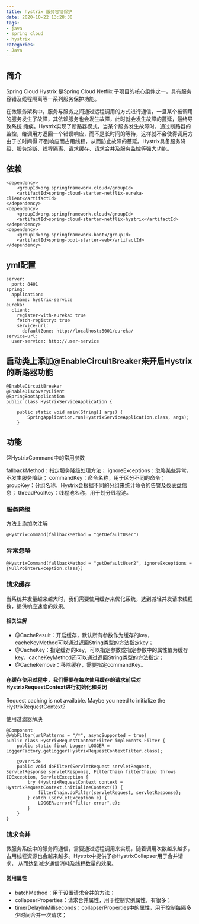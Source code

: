 ```yaml
---
title: hystrix 服务容错保护
date: 2020-10-22 13:28:30
tags:
- java
- spring cloud
- hystrix
categories:
- Java
---
```

## 简介

Spring Cloud Hystrix 是Spring Cloud Netflix 子项目的核心组件之一，具有服务容错及线程隔离等一系列服务保护功能。

在微服务架构中，服务与服务之间通过远程调用的方式进行通信，一旦某个被调用的服务发生了故障，其依赖服务也会发生故障，此时就会发生故障的蔓延，最终导致系统
瘫痪。Hystrix实现了断路器模式，当某个服务发生故障时，通过断路器的监控，给调用方返回一个错误响应，而不是长时间的等待，这样就不会使得调用方由于长时间得
不到响应而占用线程，从而防止故障的蔓延。Hystrix具备服务降级、服务熔断、线程隔离、请求缓存、请求合并及服务监控等强大功能。

## 依赖

```
<dependency>
    <groupId>org.springframework.cloud</groupId>
    <artifactId>spring-cloud-starter-netflix-eureka-client</artifactId>
</dependency>
<dependency>
    <groupId>org.springframework.cloud</groupId>
    <artifactId>spring-cloud-starter-netflix-hystrix</artifactId>
</dependency>
<dependency>
    <groupId>org.springframework.boot</groupId>
    <artifactId>spring-boot-starter-web</artifactId>
</dependency>

```

## yml配置
```
server:
  port: 8401
spring:
  application:
    name: hystrix-service
eureka:
  client:
    register-with-eureka: true
    fetch-registry: true
    service-url:
      defaultZone: http://localhost:8001/eureka/
service-url:
  user-service: http://user-service

```

## 启动类上添加@EnableCircuitBreaker来开启Hystrix的断路器功能

```
@EnableCircuitBreaker
@EnableDiscoveryClient
@SpringBootApplication
public class HystrixServiceApplication {

    public static void main(String[] args) {
        SpringApplication.run(HystrixServiceApplication.class, args);
    }

```

## 功能

@HystrixCommand中的常用参数

fallbackMethod：指定服务降级处理方法；
ignoreExceptions：忽略某些异常，不发生服务降级；
commandKey：命令名称，用于区分不同的命令；
groupKey：分组名称，Hystrix会根据不同的分组来统计命令的告警及仪表盘信息；
threadPoolKey：线程池名称，用于划分线程池。

### 服务降级

方法上添加次注解

```
@HystrixCommand(fallbackMethod = "getDefaultUser")
```

### 异常忽略

```
@HystrixCommand(fallbackMethod = "getDefaultUser2", ignoreExceptions = {NullPointerException.class})
```

### 请求缓存

当系统并发量越来越大时，我们需要使用缓存来优化系统，达到减轻并发请求线程数，提供响应速度的效果。

#### 相关注解

- @CacheResult：开启缓存，默认所有参数作为缓存的key，cacheKeyMethod可以通过返回String类型的方法指定key；
- @CacheKey：指定缓存的key，可以指定参数或指定参数中的属性值为缓存key，cacheKeyMethod还可以通过返回String类型的方法指定；
- @CacheRemove：移除缓存，需要指定commandKey。

#### 在缓存使用过程中，我们需要在每次使用缓存的请求前后对HystrixRequestContext进行初始化和关闭

Request caching is not available. Maybe you need to initialize the HystrixRequestContext?

使用过滤器解决

```
@Component
@WebFilter(urlPatterns = "/*", asyncSupported = true)
public class HystrixRequestContextFilter implements Filter {
    public static final Logger LOGGER = LoggerFactory.getLogger(HystrixRequestContextFilter.class);

    @Override
    public void doFilter(ServletRequest servletRequest, ServletResponse servletResponse, FilterChain filterChain) throws IOException, ServletException {
        try (HystrixRequestContext context = HystrixRequestContext.initializeContext()) {
            filterChain.doFilter(servletRequest, servletResponse);
        } catch (ServletException e) {
            LOGGER.error("filter-error",e);
        }
    }
}
```

### 请求合并

微服务系统中的服务间通信，需要通过远程调用来实现，随着调用次数越来越多，占用线程资源也会越来越多。Hystrix中提供了@HystrixCollapser用于合并请求，
从而达到减少通信消耗及线程数量的效果。

#### 常用属性

- batchMethod：用于设置请求合并的方法；
- collapserProperties：请求合并属性，用于控制实例属性，有很多；
- timerDelayInMilliseconds：collapserProperties中的属性，用于控制每隔多少时间合并一次请求；


